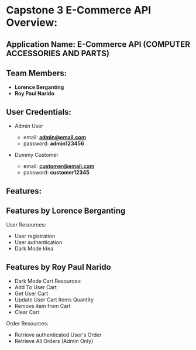# Capstone 3 E-Commerce API Overview:

## Application Name: E-Commerce API (COMPUTER ACCESSORIES AND PARTS)

## Team Members:
- **Lorence Berganting**
- **Roy Paul Narido**

## User Credentials:
- Admin User
	- email: **admin@email.com**
	- password: **admin123456**

- Dummy Customer
	- email: **customer@email.com**
	- password: **customer12345**

## **Features**:

## Features by Lorence Berganting

User Resources:

- User registration
- User authentication
- Dark Mode Idea

## Features by Roy Paul Narido
- Dark Mode 
Cart Resources:
- Add To User Cart
- Get User Cart
- Update User Cart Items Quantity
- Remove item from Cart
- Clear Cart

Order Resources:

- Retrieve authenticated User's Order
- Retrieve All Orders (Admin Only)